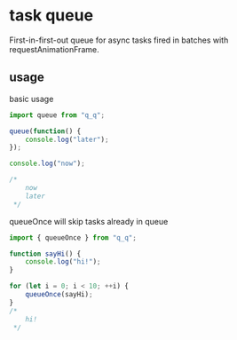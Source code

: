 # task queue
First-in-first-out queue for async tasks fired in batches with requestAnimationFrame.

## usage
basic usage
```javascript
import queue from "q_q";

queue(function() {
    console.log("later");
});

console.log("now");

/*
    now
    later
 */
```

queueOnce will skip tasks already in queue
```javascript
import { queueOnce } from "q_q";

function sayHi() {
    console.log("hi!");
}

for (let i = 0; i < 10; ++i) {
    queueOnce(sayHi);
}
/*
    hi!
 */
```


